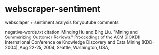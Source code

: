 # webscraper-sentiment
webscraper + sentiment analysis for youtube comments

negative-words.txt citation:
   Minqing Hu and Bing Liu. "Mining and Summarizing Customer Reviews." 
      Proceedings of the ACM SIGKDD International Conference on Knowledge 
      Discovery and Data Mining (KDD-2004), Aug 22-25, 2004, Seattle, 
      Washington, USA, 
